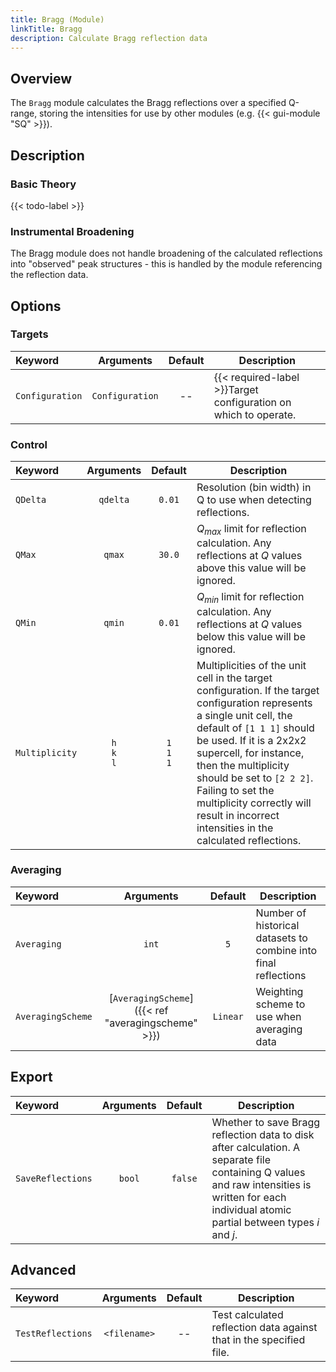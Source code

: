 ```yaml
---
title: Bragg (Module)
linkTitle: Bragg
description: Calculate Bragg reflection data
---
```


## Overview

The `Bragg` module calculates the Bragg reflections over a specified Q-range, storing the intensities for use by other modules (e.g. {{< gui-module "SQ" >}}).

## Description

### Basic Theory

{{< todo-label >}}

### Instrumental Broadening

The Bragg module does not handle broadening of the calculated reflections into "observed" peak structures - this is handled by the module referencing the reflection data.

## Options

### Targets

|Keyword|Arguments|Default|Description|
|:------|:--:|:-----:|-----------|
|`Configuration`|`Configuration`|--|{{< required-label >}}Target configuration on which to operate.|

### Control

|Keyword|Arguments|Default|Description|
|:------|:--:|:-----:|-----------|
|`QDelta`|`qdelta`|`0.01`|Resolution (bin width) in Q to use when detecting reflections.|
|`QMax`|`qmax`|`30.0`|$Q_{max}$ limit for reflection calculation. Any reflections at $Q$ values above this value will be ignored.|
|`QMin`|`qmin`|`0.01`|$Q_{min}$ limit for reflection calculation. Any reflections at $Q$ values below this value will be ignored.|
|`Multiplicity`|`h`<br/>`k`<br/>`l`|`1`<br/>`1`<br/>`1`|Multiplicities of the unit cell in the target configuration. If the target configuration represents a single unit cell, the default of `[1 1 1]` should be used. If it is a 2x2x2 supercell, for instance, then the multiplicity should be set to `[2 2 2]`. Failing to set the multiplicity correctly will result in incorrect intensities in the calculated reflections.|

### Averaging

|Keyword|Arguments|Default|Description|
|:------|:--:|:-----:|-----------|
|`Averaging`|`int`|`5`|Number of historical datasets to combine into final reflections|
|`AveragingScheme`|[`AveragingScheme`]({{< ref "averagingscheme" >}})|`Linear`|Weighting scheme to use when averaging data|

## Export

|Keyword|Arguments|Default|Description|
|:------|:--:|:-----:|-----------|
|`SaveReflections`|`bool`|`false`|Whether to save Bragg reflection data to disk after calculation. A separate file containing Q values and raw intensities is written for each individual atomic partial between types $i$ and $j$.|

## Advanced

|Keyword|Arguments|Default|Description|
|:------|:--:|:-----:|-----------|
|`TestReflections`|`<filename>`|--|Test calculated reflection data against that in the specified file.|
